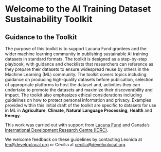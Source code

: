# Welcome to the AI Training Dataset Sustainability Toolkit
## Guidance to the Toolkit

The purpose of this toolkit is to support Lacuna Fund grantees and the wider machine learning community in publishing sustainable AI training datasets in standard formats. The toolkit is designed as a step-by-step playbook, with guidance and checklists that researchers can reference as they prepare their datasets to ensure widespread reuse by others in the Machine Learning (ML) community.  The toolkit covers topics including guidance on producing high-quality datasets before publication, selection of appropriate platforms to host the dataset and, activities they can undertake to promote the datasets and maximize their discoverability and impact. The toolkit also  emphasizes ethical considerations including guidelines on how to protect personal information and privacy. Examples provided within this initial draft of the toolkit are specific to datasets for use in ML in **Agriculture**, **Climate**, **Natural Language Processing**, **Health** and **Energy**. 

This work was carried out with support from [Lacuna Fund](https://lacunafund.org/) and Canada’s [International Development Research Centre (IDRC)](https://idrc-crdi.ca/en).

We welcome feedback on these guidelines by contacting Leonida at [leo@developlocal.org](mailto:leo@developlocal.org)  or Cecilia at [cecilia@developlocal.org](mailto:cecilia@developlocal.org).
